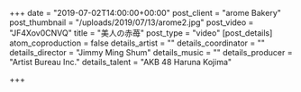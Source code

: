 +++
date = "2019-07-02T14:00:00+00:00"
post_client = "arome Bakery"
post_thumbnail = "/uploads/2019/07/13/arome2.jpg"
post_video = "JF4Xov0CNVQ"
title = "美人の赤苺"
post_type = "video"
[post_details]
atom_coproduction = false
details_artist = ""
details_coordinator = ""
details_director = "Jimmy Ming Shum"
details_music = ""
details_producer = "Artist Bureau Inc."
details_talent = "AKB 48 Haruna Kojima"

+++
